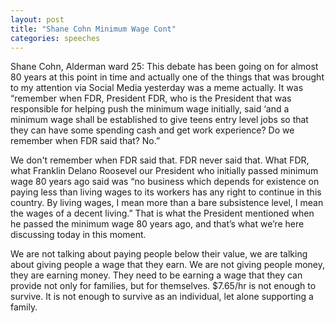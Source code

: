 ```yaml
---
layout: post
title: "Shane Cohn Minimum Wage Cont"
categories: speeches
---
```

Shane Cohn, Alderman ward 25: This debate has been going on for almost 80 years at this point in time and actually one of the things that was brought to my attention via Social Media yesterday was a meme actually. It was “remember when FDR, President FDR, who is the President that was responsible for helping push the minimum wage initially, said ‘and a minimum wage shall be established to give teens entry level jobs so that they can have some spending cash and get work experience? Do we remember when FDR said that? No.”

We don't remember when FDR said that. FDR never said that. What FDR, what Franklin Delano Roosevel our President who initially passed minimum wage 80 years ago said was “no business which depends for existence on paying less than living wages to its workers has any right to continue in this country. By living wages, I mean more than a bare subsistence level, I mean the wages of a decent living.” That is what the President mentioned when he passed the minimum wage 80 years ago, and that’s what we’re here discussing today in this moment.

We are not talking about paying people below their value, we are talking about giving people a wage that they earn. We are not giving people money, they are earning money. They need to be earning a wage that they can provide not only for families, but for themselves. $7.65/hr is not enough to survive. It is not enough to survive as an individual, let alone supporting a family.
